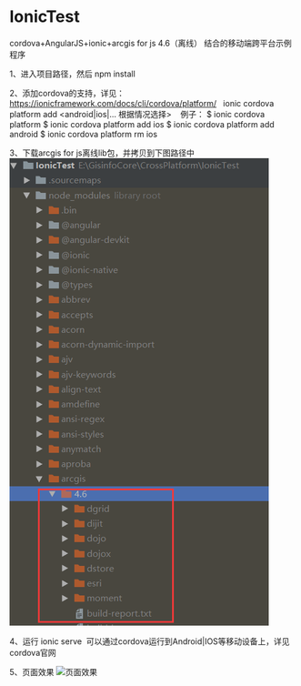 # IonicTest
cordova+AngularJS+ionic+arcgis for js 4.6（离线） 结合的移动端跨平台示例程序

1、进入项目路径，然后 
    npm install

2、添加cordova的支持，详见：https://ionicframework.com/docs/cli/cordova/platform/
    ionic cordova platform add <android|ios|... 根据情况选择>
    例子：
    $ ionic cordova platform 
    $ ionic cordova platform add ios
    $ ionic cordova platform add android
    $ ionic cordova platform rm ios

3、下载arcgis for js离线lib包，并拷贝到下图路径中
  ![arcgis for js离线lib包](https://github.com/houlian0/IonicTest/blob/master/esri-lib.png)
  
4、运行
  ionic serve
  可以通过cordova运行到Android|IOS等移动设备上，详见cordova官网

5、页面效果
  ![页面效果](https://github.com/houlian0/IonicTest/blob/master/ionic-esri.gif)
